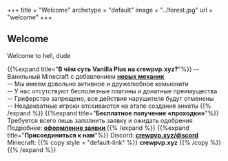 +++
title = "Welcome"
archetype = "default"
image = "../forest.jpg"
url = "welcome"
+++

## Welcome
<gray>Welcome to hell, dude</gray>

<hundred-empty-line></hundred-empty-line>

{{%expand title="**В чём суть Vanilla Plus на crewpvp.xyz?**"%}}
-- Ванильный Minecraft с добавлением [**новых механик** <i class="fa-solid fa-gear fa-xs scale"></i>](../about-us/new-mechanics)\
-- Мы имеем довольно активное и дружелюбное комьюнити\
-- У нас отсутствуют бесполезные плагины и донатные преимущества\
-- Гриферство запрещено, все действия нарушителя будут отменены\
-- Неадекватные игроки отсеиваются на этапе создания анкеты
{{% /expand %}}
{{%expand title="**Бесплатное получение «проходки»**"%}}
Требуется всего лишь заполнить заявку и ожидать одобрения\
Подробнее: [**оформление заявки <i class="fa-solid fa-pen fa-xs scale"></i>**](../about-us/start-playing)
{{% /expand %}}
{{%expand title="**Присоединиться к нам**"%}}
Discord: [**crewpvp.xyz/discord** <i class="fa-brands fa-discord fa-xs scale"></i>](https://discord.com/invite/uKreqjn)\
Minecraft: {{% copy style = "default-link" %}} **crewpvp.xyz** <i class="fa-solid fa-copy fa-xs scale"></i> {{% /copy %}}
{{% /expand %}}

